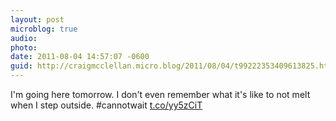 ```yaml
---
layout: post
microblog: true
audio: 
photo: 
date: 2011-08-04 14:57:07 -0600
guid: http://craigmcclellan.micro.blog/2011/08/04/t99222353409613825.html
---
```

I'm going here tomorrow. I don't even remember what it's like to not melt when I step outside. #cannotwait  [t.co/yy5zCiT](http://t.co/yy5zCiT)
